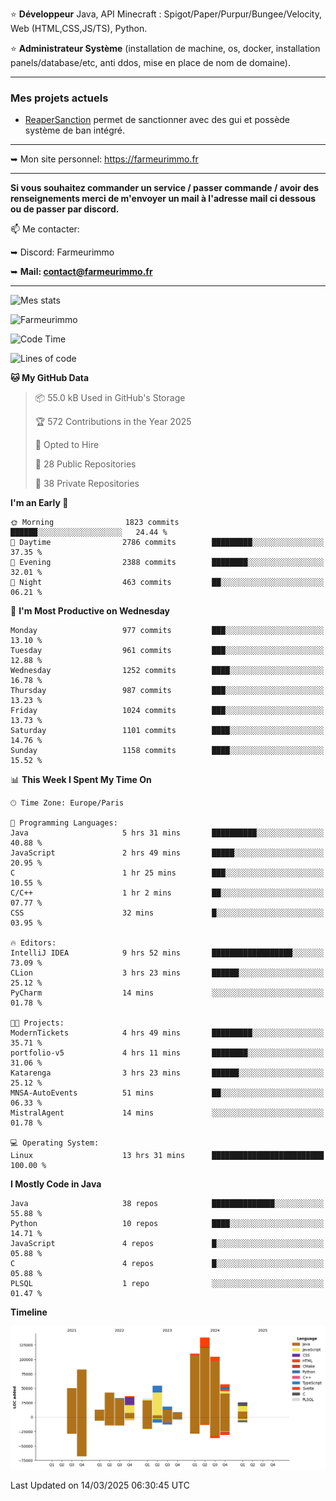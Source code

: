 ⭐ **Développeur** Java, API Minecraft : Spigot/Paper/Purpur/Bungee/Velocity, Web (HTML,CSS,JS/TS), Python.

⭐ **Administrateur Système** (installation de machine, os, docker, installation panels/database/etc, anti ddos, mise en place de nom de domaine).

---

### Mes projets actuels
- [ReaperSanction](https://www.spigotmc.org/resources/reapersanction.89580/) permet de sanctionner avec des gui et possède système de ban intégré.

---

➥ Mon site personnel: https://farmeurimmo.fr

---

**Si vous souhaitez commander un service / passer commande / avoir des renseignements merci de m'envoyer un mail à l'adresse mail ci dessous ou de passer par discord.**

📫 Me contacter:
 
   ➥ Discord: Farmeurimmo
   
   ➥ **Mail: contact@farmeurimmo.fr**

---

![Mes stats](https://github-readme-stats.farmeurimmo.fr/api?username=Farmeurimmo&count_private=true&show_icons=true&theme=radical)

<img src="https://komarev.com/ghpvc/?username=Farmeurimmo" alt="Farmeurimmo" />

<!--START_SECTION:waka-->
![Code Time](http://img.shields.io/badge/Code%20Time-1%2C907%20hrs%2032%20mins-blue)

![Lines of code](https://img.shields.io/badge/From%20Hello%20World%20I%27ve%20Written-806.2%20thousand%20lines%20of%20code-blue)

**🐱 My GitHub Data** 

> 📦 55.0 kB Used in GitHub's Storage 
 > 
> 🏆 572 Contributions in the Year 2025
 > 
> 💼 Opted to Hire
 > 
> 📜 28 Public Repositories 
 > 
> 🔑 38 Private Repositories 
 > 
**I'm an Early 🐤** 

```text
🌞 Morning                1823 commits        ██████░░░░░░░░░░░░░░░░░░░   24.44 % 
🌆 Daytime                2786 commits        █████████░░░░░░░░░░░░░░░░   37.35 % 
🌃 Evening                2388 commits        ████████░░░░░░░░░░░░░░░░░   32.01 % 
🌙 Night                  463 commits         ██░░░░░░░░░░░░░░░░░░░░░░░   06.21 % 
```
📅 **I'm Most Productive on Wednesday** 

```text
Monday                   977 commits         ███░░░░░░░░░░░░░░░░░░░░░░   13.10 % 
Tuesday                  961 commits         ███░░░░░░░░░░░░░░░░░░░░░░   12.88 % 
Wednesday                1252 commits        ████░░░░░░░░░░░░░░░░░░░░░   16.78 % 
Thursday                 987 commits         ███░░░░░░░░░░░░░░░░░░░░░░   13.23 % 
Friday                   1024 commits        ███░░░░░░░░░░░░░░░░░░░░░░   13.73 % 
Saturday                 1101 commits        ████░░░░░░░░░░░░░░░░░░░░░   14.76 % 
Sunday                   1158 commits        ████░░░░░░░░░░░░░░░░░░░░░   15.52 % 
```


📊 **This Week I Spent My Time On** 

```text
🕑︎ Time Zone: Europe/Paris

💬 Programming Languages: 
Java                     5 hrs 31 mins       ██████████░░░░░░░░░░░░░░░   40.88 % 
JavaScript               2 hrs 49 mins       █████░░░░░░░░░░░░░░░░░░░░   20.95 % 
C                        1 hr 25 mins        ███░░░░░░░░░░░░░░░░░░░░░░   10.55 % 
C/C++                    1 hr 2 mins         ██░░░░░░░░░░░░░░░░░░░░░░░   07.77 % 
CSS                      32 mins             █░░░░░░░░░░░░░░░░░░░░░░░░   03.95 % 

🔥 Editors: 
IntelliJ IDEA            9 hrs 52 mins       ██████████████████░░░░░░░   73.09 % 
CLion                    3 hrs 23 mins       ██████░░░░░░░░░░░░░░░░░░░   25.12 % 
PyCharm                  14 mins             ░░░░░░░░░░░░░░░░░░░░░░░░░   01.78 % 

🐱‍💻 Projects: 
ModernTickets            4 hrs 49 mins       █████████░░░░░░░░░░░░░░░░   35.71 % 
portfolio-v5             4 hrs 11 mins       ████████░░░░░░░░░░░░░░░░░   31.06 % 
Katarenga                3 hrs 23 mins       ██████░░░░░░░░░░░░░░░░░░░   25.12 % 
MNSA-AutoEvents          51 mins             ██░░░░░░░░░░░░░░░░░░░░░░░   06.33 % 
MistralAgent             14 mins             ░░░░░░░░░░░░░░░░░░░░░░░░░   01.78 % 

💻 Operating System: 
Linux                    13 hrs 31 mins      █████████████████████████   100.00 % 
```

**I Mostly Code in Java** 

```text
Java                     38 repos            ██████████████░░░░░░░░░░░   55.88 % 
Python                   10 repos            ████░░░░░░░░░░░░░░░░░░░░░   14.71 % 
JavaScript               4 repos             █░░░░░░░░░░░░░░░░░░░░░░░░   05.88 % 
C                        4 repos             █░░░░░░░░░░░░░░░░░░░░░░░░   05.88 % 
PLSQL                    1 repo              ░░░░░░░░░░░░░░░░░░░░░░░░░   01.47 % 
```



**Timeline**

![Lines of Code chart](https://raw.githubusercontent.com/Farmeurimmo/Farmeurimmo/main/assets/bar_graph.png)


 Last Updated on 14/03/2025 06:30:45 UTC
<!--END_SECTION:waka-->

